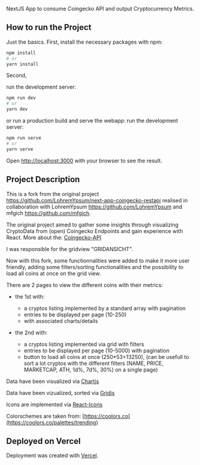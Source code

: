 NextJS App to consume Coingecko API and output Cryptocurrency Metrics.

## How to run the Project

Just the basics. 
First, install the necessary packages with npm:

```bash
npm install
# or
yarn install
```

Second, 

run the development server:
```bash
npm run dev
# or
yarn dev
```
or run a production build and serve the webapp:
run the development server:
```bash
npm run serve
# or
yarn serve
```

Open [http://localhost:3000](http://localhost:3000) with your browser to see the result.

## Project Description

This is a fork from the original project https://github.com/LohremYpsum/next-app-coingecko-restapi  realised in collaboration with LohremYpsum https://github.com/LohremYpsum and mfgich https://github.com/mfgich.

The original project aimed to gather some insights through visualizing CryptoData from (open) Coingecko Endpoints and gain experience with React.
More about the: [Coingecko-API](https://www.coingecko.com/de/api/documentation?)

I was responsible for the gridview "GRIDANSICHT".

Now with this fork, some functionnalities were added to make it more user friendly, adding some filters/sorting functionalities and the possibility to load all coins at once on the grid view.


There are 2 pages to view the different coins with their metrics:
 - the 1st with:
    + a cryptos listing implemented by a standard array with pagination
    + entries to be displayed per page (10-250)
    + with associated charts/details 
    
 - the 2nd with:
    + a cryptos listing implemented via grid with filters
    + entries to be displayed per page (10-5000) with pagination
    + button to load all coins at once (250*53=13250), (can be usefull to sort a lot cryptos
      with the different filters (NAME, PRICE, MARKETCAP, ATH, 1d%, 7d%, 30%) on a single page)

Data have been visualized via [Chartjs](https://www.chartjs.org/docs/latest/getting-started/installation.html)

Data have been vizualized, sorted via [Gridjs](https://gridjs.io/docs/install/)

Icons are implemented via [React-Icons](https://react-icons.github.io/react-icons/)

Colorschemes are taken from: [https://coolors.co](https://coolors.co/palettes/trending)

## Deployed on Vercel

Deployment was created with [Vercel](https://vercel.com/new?utm_medium=default-template&filter=next.js&utm_source=create-next-app&utm_campaign=create-next-app-readme).
